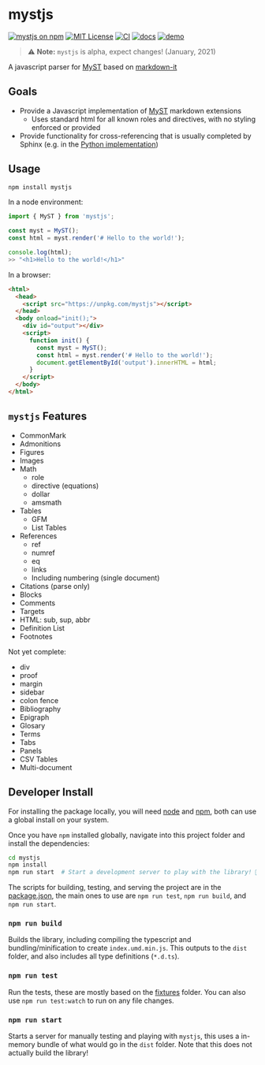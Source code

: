 # mystjs

[![mystjs on npm](https://img.shields.io/npm/v/mystjs.svg)](https://www.npmjs.com/package/mystjs)
[![MIT License](https://img.shields.io/badge/license-MIT-blue.svg)](https://github.com/executablebooks/mystjs/blob/master/LICENSE)
[![CI](https://github.com/executablebooks/mystjs/workflows/CI/badge.svg)](https://github.com/executablebooks/mystjs/actions)
[![docs](https://github.com/executablebooks/mystjs/workflows/docs/badge.svg)](https://executablebooks.github.io/mystjs)
[![demo](https://img.shields.io/badge/live-demo-blue)](https://executablebooks.github.io/mystjs/demo/index.html)

> :warning: **Note:** `mystjs` is alpha, expect changes! (January, 2021)

A javascript parser for [MyST](https://myst-parser.readthedocs.io) based on [markdown-it](https://github.com/markdown-it/markdown-it)

## Goals

- Provide a Javascript implementation of [MyST](https://myst-parser.readthedocs.io) markdown extensions
  - Uses standard html for all known roles and directives, with no styling enforced or provided
- Provide functionality for cross-referencing that is usually completed by Sphinx (e.g. in the [Python implementation](https://github.com/executablebooks/MyST-Parser))

## Usage

```bash
npm install mystjs
```

In a node environment:

```javascript
import { MyST } from 'mystjs';

const myst = MyST();
const html = myst.render('# Hello to the world!');

console.log(html);
>> "<h1>Hello to the world!</h1>"
```

In a browser:

```html
<html>
  <head>
    <script src="https://unpkg.com/mystjs"></script>
  </head>
  <body onload="init();">
    <div id="output"></div>
    <script>
      function init() {
        const myst = MyST();
        const html = myst.render('# Hello to the world!');
        document.getElementById('output').innerHTML = html;
      }
    </script>
  </body>
</html>
```

## `mystjs` Features

- CommonMark
- Admonitions
- Figures
- Images
- Math
  - role
  - directive (equations)
  - dollar
  - amsmath
- Tables
  - GFM
  - List Tables
- References
  - ref
  - numref
  - eq
  - links
  - Including numbering (single document)
- Citations (parse only)
- Blocks
- Comments
- Targets
- HTML: sub, sup, abbr
- Definition List
- Footnotes

Not yet complete:

- div
- proof
- margin
- sidebar
- colon fence
- Bibliography
- Epigraph
- Glosary
- Terms
- Tabs
- Panels
- CSV Tables
- Multi-document

## Developer Install

For installing the package locally, you will need [node](https://nodejs.org/) and [npm](https://docs.npmjs.com/about-npm), both can use a global install on your system.

Once you have `npm` installed globally, navigate into this project folder and install the dependencies:

```bash
cd mystjs
npm install
npm run start  # Start a development server to play with the library! 🚀
```

The scripts for building, testing, and serving the project are in the [package.json](package.json), the main ones to use are
`npm run test`, `npm run build`, and `npm run start`.

### `npm run build`

Builds the library, including compiling the typescript and bundling/minification to create `index.umd.min.js`.
This outputs to the `dist` folder, and also includes all type definitions (`*.d.ts`).

### `npm run test`

Run the tests, these are mostly based on the [fixtures](fixtures) folder. You can also use `npm run test:watch` to run on any file changes.

### `npm run start`

Starts a server for manually testing and playing with `mystjs`, this uses a in-memory bundle of what would go in the `dist` folder.
Note that this does not actually build the library!
